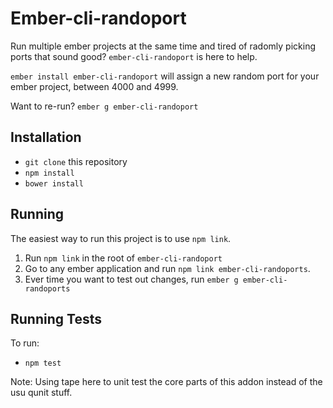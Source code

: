 # Ember-cli-randoport

Run multiple ember projects at the same time and tired of radomly picking ports
that sound good? `ember-cli-randoport` is here to help.

`ember install ember-cli-randoport` will assign a new random port for your ember
project, between 4000 and 4999.

Want to re-run? `ember g ember-cli-randoport`


## Installation

* `git clone` this repository
* `npm install`
* `bower install`

## Running

The easiest way to run this project is to use `npm link`.

1. Run `npm link` in the root of `ember-cli-randoport`
2. Go to any ember application and run `npm link ember-cli-randoports`.
3. Ever time you want to test out changes, run `ember g ember-cli-randoports`

## Running Tests

To run:
* `npm test` 

Note: Using tape here to unit test the core parts of this addon instead of the usu qunit stuff.
